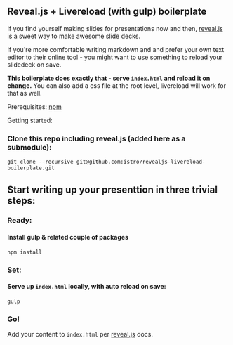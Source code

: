 ## Reveal.js + Livereload (with gulp) boilerplate

If you find yourself making slides for presentations now and then, [reveal.js](https://revealjs.com/) is a sweet way to make awesome slide decks.

If you're more comfortable writing markdown and and prefer your own text editor to their online tool - you might want to use something to reload your slidedeck on save.

**This boilerplate does exactly that - serve `index.html` and reload it on change.** You can also add a css file at the root level, livereload will work for that as well.

Prerequisites: [npm](https://github.com/npm/npm)

Getting started: 

### Clone this repo including reveal.js (added here as a submodule):
```
git clone --recursive git@github.com:istro/revealjs-livereload-boilerplate.git
```

## Start writing up your presenttion in three trivial steps:

### Ready: 
#### Install gulp & related couple of packages

```
npm install
```

### Set: 
#### Serve up `index.html` locally, with auto reload on save:

```
gulp
```

### Go!

Add your content to `index.html` per [reveal.js](https://revealjs.com/) docs.
